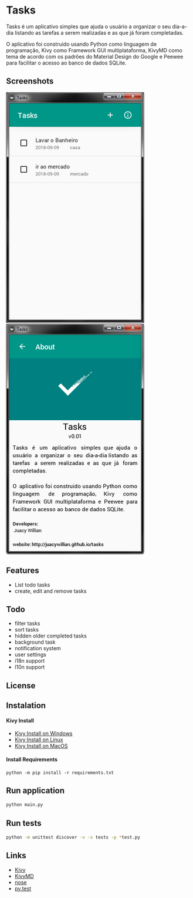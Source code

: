 # Tasks

Tasks é um aplicativo simples que ajuda o usuário a organizar o seu dia-a-dia listando as tarefas a serem realizadas e as que já foram completadas.

O aplicativo foi construido usando Python como linguagem de programação, Kivy como Framework GUI multiplataforma, KivyMD como tema de acordo com os padrões do Material Design do Google e Peewee para facilitar o acesso ao banco de dados SQLite.

## Screenshots

![Home Screen](data/screenshots/home_screen_v.01.png "Home Screen")
![About Screen](data/screenshots/about_screen_v.01.png "About Screen")


## Features
* List todo tasks
* create, edit and remove tasks

## Todo
* filter tasks
* sort tasks
* hidden older completed tasks
* background task
* notification system
* user settings
* i18n support
* l10n support

## License

## Instalation

#### Kivy Install
* [Kivy Install on Windows](https://kivy.org/doc/stable/installation/installation-windows.html#installation)
* [Kivy Install on Linux](https://kivy.org/doc/stable/installation/installation-linux.html)
* [Kivy Install on MacOS](https://kivy.org/doc/stable/installation/installation-osx.html)

#### Install Requirements
```
python -m pip install -r requirements.txt
```

## Run application
```bash
python main.py
```

## Run tests
```bash
python -m unittest discover -v -s tests -p *test.py
```

## Links
* [Kivy]( https://github.com/kivy/kivy)
* [KivyMD](https://gitlab.com/kivymd/kivymd)
* [nose]( https://github.com/nose-devs/nose/)
* [py.test]( http://pytest.org/latest/)
